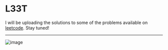 # L33T

I will be uploading the solutions to some of the problems available on [leetcode](https://leetcode.com/). Stay tuned!

---

![image](https://user-images.githubusercontent.com/52044177/124365155-cc285380-dc63-11eb-8b2c-aec16d752803.png)
